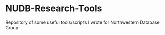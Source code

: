 # NUDB-Research-Tools
Repository of some useful tools/scripts I wrote for Northwestern Database Group
